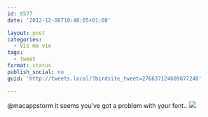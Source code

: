 ```yaml
---
id: 8577
date: '2012-12-06T10:40:05+01:00'

layout: post
categories:
  - Vis ma vie
tags:
  - tweet
format: status
publish_social: no
guid: 'http://tweets.local/?birdsite_tweet=276637124609077248'

---
```


@macappstorm it seems you’ve got a problem with your font.. ![](http://tweets.local/wp-content/uploads/twitter-archive/tweets_media/276637124609077248-A9bP_8iCcAEuqW4.jpg)